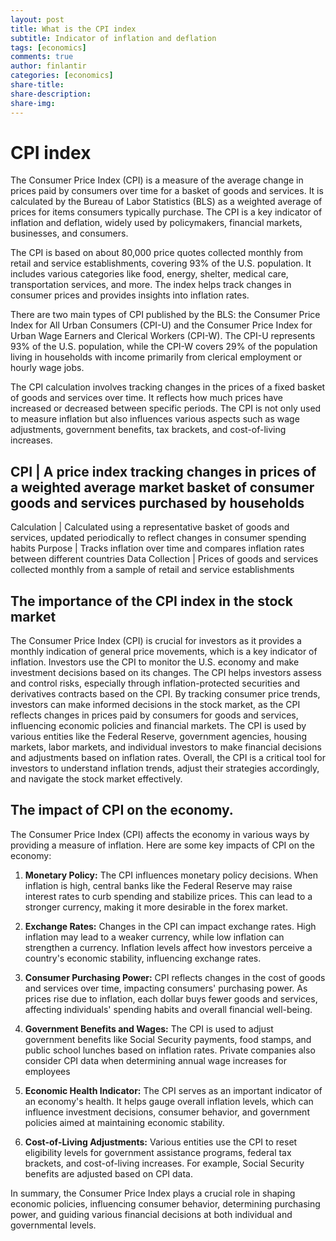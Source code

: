 ```yaml
---
layout: post
title: What is the CPI index
subtitle: Indicator of inflation and deflation
tags: [economics]
comments: true
author: finlantir
categories: [economics]
share-title:
share-description:
share-img:
---
```



# CPI index
The Consumer Price Index (CPI) is a measure of the average change in prices paid by consumers over time for a basket of goods and services. It is calculated by the Bureau of Labor Statistics (BLS) as a weighted average of prices for items consumers typically purchase. The CPI is a key indicator of inflation and deflation, widely used by policymakers, financial markets, businesses, and consumers.

The CPI is based on about 80,000 price quotes collected monthly from retail and service establishments, covering 93% of the U.S. population. It includes various categories like food, energy, shelter, medical care, transportation services, and more. The index helps track changes in consumer prices and provides insights into inflation rates.

There are two main types of CPI published by the BLS: the Consumer Price Index for All Urban Consumers (CPI-U) and the Consumer Price Index for Urban Wage Earners and Clerical Workers (CPI-W). The CPI-U represents 93% of the U.S. population, while the CPI-W covers 29% of the population living in households with income primarily from clerical employment or hourly wage jobs.

The CPI calculation involves tracking changes in the prices of a fixed basket of goods and services over time. It reflects how much prices have increased or decreased between specific periods. The CPI is not only used to measure inflation but also influences various aspects such as wage adjustments, government benefits, tax brackets, and cost-of-living increases.

CPI | A price index tracking changes in prices of a weighted average market basket of consumer goods and services purchased by households
-------------------------------------------------------------
Calculation | Calculated using a representative basket of goods and services, updated periodically to reflect changes in consumer spending habits
Purpose | Tracks inflation over time and compares inflation rates between different countries
Data Collection | Prices of goods and services collected monthly from a sample of retail and service establishments

## The importance of the CPI index in the stock market
The Consumer Price Index (CPI) is crucial for investors as it provides a monthly indication of general price movements, which is a key indicator of inflation. Investors use the CPI to monitor the U.S. economy and make investment decisions based on its changes. The CPI helps investors assess and control risks, especially through inflation-protected securities and derivatives contracts based on the CPI. By tracking consumer price trends, investors can make informed decisions in the stock market, as the CPI reflects changes in prices paid by consumers for goods and services, influencing economic policies and financial markets. The CPI is used by various entities like the Federal Reserve, government agencies, housing markets, labor markets, and individual investors to make financial decisions and adjustments based on inflation rates. Overall, the CPI is a critical tool for investors to understand inflation trends, adjust their strategies accordingly, and navigate the stock market effectively.


## The impact of CPI on the economy.
The Consumer Price Index (CPI) affects the economy in various ways by providing a measure of inflation. Here are some key impacts of CPI on the economy:

1. **Monetary Policy:** The CPI influences monetary policy decisions. When inflation is high, central banks like the Federal Reserve may raise interest rates to curb spending and stabilize prices. This can lead to a stronger currency, making it more desirable in the forex market.

2. **Exchange Rates:** Changes in the CPI can impact exchange rates. High inflation may lead to a weaker currency, while low inflation can strengthen a currency. Inflation levels affect how investors perceive a country's economic stability, influencing exchange rates.

3. **Consumer Purchasing Power:** CPI reflects changes in the cost of goods and services over time, impacting consumers' purchasing power. As prices rise due to inflation, each dollar buys fewer goods and services, affecting individuals' spending habits and overall financial well-being.

4. **Government Benefits and Wages:** The CPI is used to adjust government benefits like Social Security payments, food stamps, and public school lunches based on inflation rates. Private companies also consider CPI data when determining annual wage increases for employees

5. **Economic Health Indicator:** The CPI serves as an important indicator of an economy's health. It helps gauge overall inflation levels, which can influence investment decisions, consumer behavior, and government policies aimed at maintaining economic stability.

6. **Cost-of-Living Adjustments:** Various entities use the CPI to reset eligibility levels for government assistance programs, federal tax brackets, and cost-of-living increases. For example, Social Security benefits are adjusted based on CPI data.

In summary, the Consumer Price Index plays a crucial role in shaping economic policies, influencing consumer behavior, determining purchasing power, and guiding various financial decisions at both individual and governmental levels.